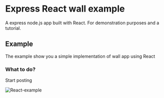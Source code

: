 # Express React wall example

A express node.js app built with React. For demonstration purposes and a tutorial.

## Example

The example show you a simple implementation of wall app using React

### What to do?

Start posting


![React-example](http://i.imgur.com/hh8EPbM.png)